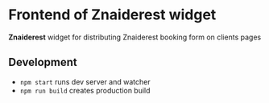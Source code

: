 # Frontend of Znaiderest widget

**Znaiderest** widget for distributing Znaiderest booking form on clients pages

## Development

- `npm start` runs dev server and watcher
- `npm run build` creates production build
